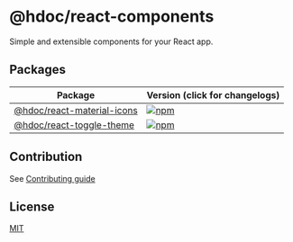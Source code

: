 # @hdoc/react-components

Simple and extensible components for your React app.

## Packages

| Package                                               | Version (click for changelogs)                                                                                        |
| ----------------------------------------------------- | --------------------------------------------------------------------------------------------------------------------- |
| [@hdoc/react-material-icons](packages/material-icons) | [![npm](https://img.shields.io/npm/v/%40hdoc%2Freact-material-icons?label=%20)](packages/material-icons/CHANGELOG.md) |
| [@hdoc/react-toggle-theme](packages/toggle-theme)     | [![npm](https://img.shields.io/npm/v/%40hdoc%2Freact-toggle-theme?label=%20)](packages/toggle-theme/CHANGELOG.md)     |

## Contribution

See [Contributing guide](CONTRIBUTING.md)

## License

[MIT](LICENSE)
